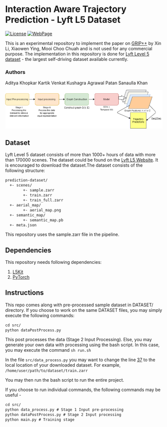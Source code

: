# Interaction Aware Trajectory Prediction - Lyft L5 Dataset
[![License](https://img.shields.io/badge/License-MIT%20-green.svg)](https://github.com/akhopkar01/lyft-l5-trajectory-prediction/blob/master/LICENSE)
[![WebPage](https://img.shields.io/badge/WebPage-IATP%20-blue.svg)](https://sites.google.com/view/motion-prediction-lyftl5)


This is an experimental repository to implement the paper on [GRIP++](https://arxiv.org/pdf/1907.07792.pdf) by Xin Li, Xiaowen Ying, Mooi Choo Chuah and is not used for any commercial purpose. The implementation in this repository is done for [Lyft Level 5 dataset](https://arxiv.org/pdf/2006.14480.pdf) - the largest self-driving dataset available currently.

### Authors
Aditya Khopkar
Kartik Venkat
Kushagra Agrawal
Patan Sanaulla Khan

![Implementation Workflow](https://github.com/akhopkar01/lyft-l5-trajectory-prediction/blob/master/media/Flow.png)

## Dataset
Lyft Level 5 dataset consists of more than 1000+ hours of data with more than 170000 scenes. The dataset could be found on the [Lyft L5 Website](https://self-driving.lyft.com/level5/data/). It is encouraged to download the dataset.The dataset consists of the following structure:
```
prediction-dataset/
  +- scenes/
        +- sample.zarr
        +- train.zarr
        +- train_full.zarr
  +- aerial_map/
        +- aerial_map.png
  +- semantic_map/
        +- semantic_map.pb
  +- meta.json
```
This repository uses the sample.zarr file in the pipeline.

## Dependencies
This repository needs following dependencies:
1. [L5Kit](https://github.com/lyft/l5kit)
2. [PyTorch](https://pytorch.org/get-started/locally/)

## Instructions
This repo comes along with pre-processed sample dataset in DATASET/ directory. If you choose to work on the same DATASET files, you may simply execute the following commands:
```
cd src/
python dataPostProcess.py
```
This post processes the data (Stage 2 Input Processing).
Else, you may generate your own data with processing using the bash script. In this case, you may execute the command ```sh run.sh```

In the file ```src/data_process.py``` you may want to change the line [37](https://github.com/akhopkar01/lyft-l5-trajectory-prediction/blob/0a13b004ec2f155a4c4d1ec1d8c82814f146d1cc/src/data_process.py#L24-L37) to the local location of your downloaded dataset. For example, ```/home/user/path/to/dataset/train.zarr```

You may then run the bash script to run the entire project.

If you choose to run individual commands, the following commands may be useful -
```
cd src/
python data_process.py # Stage 1 Input pre-processing
python dataPostProcess.py # Stage 2 Input processing
python main.py # Training stage
```


